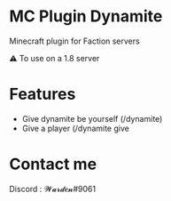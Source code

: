 # MC Plugin Dynamite

Minecraft plugin for Faction servers

⚠️ To use on a 1.8 server
 
# Features

- Give dynamite be yourself (/dynamite)
- Give a player (/dynamite give <players>
 
# Contact me
Discord : 𝓦𝓪𝓻𝓭𝒆𝓷#9061
